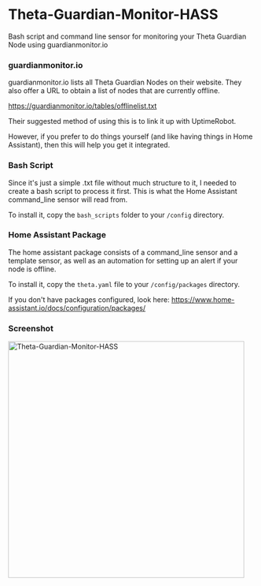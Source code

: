 # Theta-Guardian-Monitor-HASS
Bash script and command line sensor for monitoring your Theta Guardian Node using guardianmonitor.io

### guardianmonitor.io 

guardianmonitor.io lists all Theta Guardian Nodes on their website.  They also offer a URL to obtain a list of nodes that are currently offline.

https://guardianmonitor.io/tables/offlinelist.txt

Their suggested method of using this is to link it up with UptimeRobot.

However, if you prefer to do things yourself (and like having things in Home Assistant), then this will help you get it integrated.

### Bash Script

Since it's just a simple .txt file without much structure to it, I needed to create a bash script to process it first.  This is what the Home Assistant command_line sensor will read from.

To install it, copy the `bash_scripts` folder to your `/config` directory.

### Home Assistant Package

The home assistant package consists of a command_line sensor and a template sensor, as well as an automation for setting up an alert if your node is offline.

To install it, copy the `theta.yaml` file to your `/config/packages` directory.

If you don't have packages configured, look here:
https://www.home-assistant.io/docs/configuration/packages/

### Screenshot

<img width="480" alt="Theta-Guardian-Monitor-HASS" src="https://user-images.githubusercontent.com/1100001/120906583-54451a00-c620-11eb-8bbf-18618cf33314.png">
